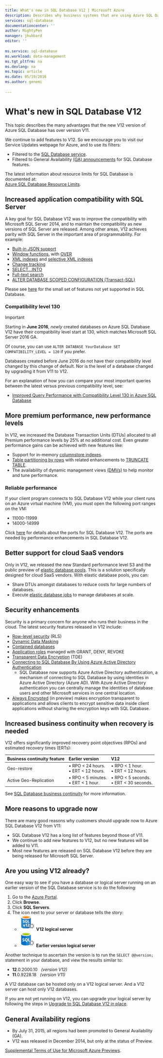 ```yaml
---
title: What's new in SQL Database V12 | Microsoft Azure
description: Describes why business systems that are using Azure SQL Database in the cloud will benefit by upgrading to version V12 now.
services: sql-database
documentationcenter: ''
author: MightyPen
manager: jhubbard
editor: ''

ms.service: sql-database
ms.workload: data-management
ms.tgt_pltfrm: na
ms.devlang: na
ms.topic: article
ms.date: 05/19/2016
ms.author: genemi

---
```

# What's new in SQL Database V12
This topic describes the many advantages that the new V12 version of Azure SQL Database has over version V11.

We continue to add features to V12. So we encourage you to visit our Service Updates webpage for Azure, and to use its filters:

* Filtered to the [SQL Database service](https://azure.microsoft.com/updates/?service=sql-database).
* Filtered to General Availability [(GA) announcements](http://azure.microsoft.com/updates/?service=sql-database&update-type=general-availability) for SQL Database features.

The latest information about resource limits for SQL Database is documented at:<br/>[Azure SQL Database Resource Limits](sql-database-resource-limits.md).

## Increased application compatibility with SQL Server
A key goal for SQL Database V12 was to improve the compatibility with Microsoft SQL Server 2014, and to maintain the compatibility as new versions of SQL Server are released. Among other areas, V12 achieves parity with SQL Server in the important area of programmability. For example:

* [Built-in JSON support](https://msdn.microsoft.com/library/dn921897.aspx)
* [Window functions](http://msdn.microsoft.com/library/ms189798.aspx), with [OVER](http://msdn.microsoft.com/library/ms189461.aspx)
* [XML indexes](http://msdn.microsoft.com/library/bb934097.aspx) and [selective XML indexes](http://msdn.microsoft.com/library/jj670104.aspx)
* [Change tracking](http://msdn.microsoft.com/library/bb933875.aspx)
* [SELECT...INTO](http://msdn.microsoft.com/library/ms188029.aspx)
* [Full-text search](http://msdn.microsoft.com/library/ms142571.aspx)
* [ALTER DATABASE SCOPED CONFIGURATION (Transact-SQL)](http://msdn.microsoft.com/library/mt629158.aspx)

Please see [here](sql-database-transact-sql-information.md) for the small set of features not yet supported in SQL Database.

### Compatibility level 130
> [!IMPORTANT]
> Starting in **June 2016**, *newly* created databases on Azure SQL Database V12 have their compatibility level start at 130, which matches Microsoft SQL Server 2016 GA.
> 
> Of course, you can use `ALTER DATABASE YourDatabase SET COMPATIBILITY_LEVEL = 120` if you prefer.
> 
> Databases created before June 2016 do not have their compatibility level changed by this change of default. Nor is the level of a database changed by upgrading it from V11 to V12.
> 
> 

For an explanation of how you can compare your most important queries between the latest versus previous compatibility level, see:

* [Improved Query Performance with Compatibility Level 130 in Azure SQL Database](sql-database-compatibility-level-query-performance-130.md)

## More premium performance, new performance levels
In V12, we increased the Database Transaction Units (DTUs) allocated to all Premium performance levels by 25% at no additional cost. Even greater performance gains can be achieved with new features like:

* Support for in-memory [columnstore indexes](http://msdn.microsoft.com/library/gg492153.aspx).
* [Table partitioning by rows](http://msdn.microsoft.com/library/ms187802.aspx) with related enhancements to [TRUNCATE TABLE](http://msdn.microsoft.com/library/ms177570.aspx).
* The availability of dynamic management views [(DMVs)](http://msdn.microsoft.com/library/ms188754.aspx) to help monitor and tune performance.

### Reliable performance
If your client program connects to SQL Database V12 while your client runs on an Azure virtual machine (VM), you must open the following port ranges on the VM:

* 11000-11999
* 14000-14999

Click [here](sql-database-develop-direct-route-ports-adonet-v12.md) for details about the ports for SQL Database V12. The ports are needed by performance enhancements in SQL Database V12.

## Better support for cloud SaaS vendors
Only in V12, we released the new Standard performance level S3 and the public preview of [elastic database pools](sql-database-elastic-pool.md).
This is a solution specifically designed for cloud SaaS vendors.  With elastic database pools, you can:

* Share DTUs amongst databases to reduce costs for large numbers of databases.
* Execute [elastic database jobs](sql-database-elastic-jobs-overview.md) to manage databases at scale.

## Security enhancements
Security is a primary concern for anyone who runs their business in the cloud. The latest security features released in V12 include:

* [Row-level security](http://msdn.microsoft.com/library/dn765131.aspx) (RLS)
* [Dynamic Data Masking](sql-database-dynamic-data-masking-get-started.md)
* [Contained databases](http://msdn.microsoft.com/library/ff929188.aspx)
* [Application roles](http://msdn.microsoft.com/library/ms190998.aspx) managed with GRANT, DENY, REVOKE
* [Transparent Data Encryption](http://msdn.microsoft.com/library/0bf7e8ff-1416-4923-9c4c-49341e208c62.aspx) (TDE)
* [Connecting to SQL Database By Using Azure Active Directory Authentication](sql-database-aad-authentication.md)
  * SQL Database now supports Azure Active Directory authentication, a mechanism of connecting to SQL Database by using identities in Azure Active Directory (Azure AD). With Azure Active Directory authentication you can centrally manage the identities of database users and other Microsoft services in one central location.
* [Always Encrypted](https://msdn.microsoft.com/library/mt163865.aspx) (in preview) makes encryption transparent to applications and allows clients to encrypt sensitive data inside client applications without sharing the encryption keys with SQL Database.

## Increased business continuity when recovery is needed
V12 offers significantly improved recovery point objectives (RPOs) and estimated recovery times (ERTs):

| Business continuity feature | Earlier version | V12 |
|:--- |:--- |:--- |
| Geo-restore |• RPO < 24 hours.<br/>• ERT <  12 hours. |• RPO < 1 hour.<br/>• ERT < 12 hours. |
| Active Geo-Replication |• RPO < 5 minutes.<br/>• ERT < 1 hour. |• RPO < 5 seconds.<br/>• ERT < 30 seconds. |

See [SQL Database business continuity](sql-database-business-continuity.md) for more information.

## More reasons to upgrade now
There are many good reasons why customers should upgrade now to Azure SQL Database V12 from V11:

* SQL Database V12 has a long list of features beyond those of V11.
* We continue to add new features to V12, but no new features will be added to V11.
* Most new features are released on SQL Database V12 before they are being released for Microsoft SQL Server.

## Are you using V12 already?
One easy way to see if you have a database or logical server running on an earlier version of the SQL Database service is to do the following:

1. Go to the [Azure Portal](https://portal.azure.com/).
2. Click **Browse**.
3. Click **SQL Servers**.
4. The icon next to your server or database tells the story:
   * ![Icon for a v12 server](./media/sql-database-v12-whats-new/v12_icon.png) **V12 logical server**
   * ![Icon for earlier version server](./media/sql-database-v12-whats-new/earlier_icon.png) **Earlier version logical server**

Another technique to ascertain the version is to run the `SELECT @@version;` statement in your database, and view the results similar to:

* **12**.0.2000.10 &nbsp; *(version V12)*
* **11**.0.9228.18 &nbsp; *(version V11)*

A V12 database can be hosted only on a V12 logical server. And a V12 server can host only V12 databases.

If you are not yet running on V12, you can upgrade your logical server by following the steps in [Upgrade to SQL Database V12 in place](sql-database-v12-plan-prepare-upgrade.md).

## <a name="V12AzureSqlDbPreviewGaTable"></a> General Availability regions
* By July 31, 2015, all regions had been promoted to General Availability (GA).
* V12 was released in December 2014, but only at the status of Preview.

[Supplemental Terms of Use for Microsoft Azure Previews](https://azure.microsoft.com/support/legal/preview-supplemental-terms/).

